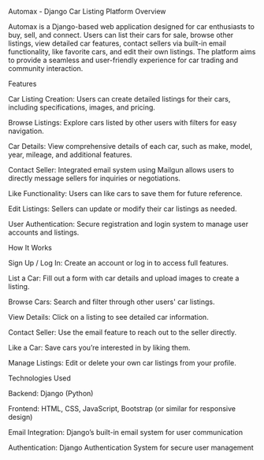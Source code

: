 Automax - Django Car Listing Platform
Overview


Automax is a Django-based web application designed for car enthusiasts to buy, sell, and connect. Users can list their cars for sale, browse other listings, view detailed car features, contact sellers via built-in email functionality, like favorite cars, and edit their own listings. The platform aims to provide a seamless and user-friendly experience for car trading and community interaction.

Features


Car Listing Creation: Users can create detailed listings for their cars, including specifications, images, and pricing.

Browse Listings: Explore cars listed by other users with filters for easy navigation.

Car Details: View comprehensive details of each car, such as make, model, year, mileage, and additional features.

Contact Seller: Integrated email system using Mailgun allows users to directly message sellers for inquiries or negotiations.

Like Functionality: Users can like cars to save them for future reference.

Edit Listings: Sellers can update or modify their car listings as needed.

User Authentication: Secure registration and login system to manage user accounts and listings.

How It Works



Sign Up / Log In: Create an account or log in to access full features.

List a Car: Fill out a form with car details and upload images to create a listing.

Browse Cars: Search and filter through other users' car listings.

View Details: Click on a listing to see detailed car information.

Contact Seller: Use the email feature to reach out to the seller directly.

Like a Car: Save cars you’re interested in by liking them.

Manage Listings: Edit or delete your own car listings from your profile.

Technologies Used



Backend: Django (Python)

Frontend: HTML, CSS, JavaScript, Bootstrap (or similar for responsive design)

Email Integration: Django’s built-in email system for user communication

Authentication: Django Authentication System for secure user management
